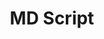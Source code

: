 ---
title: MD Script
description: MD Script auto-generated documentation
display_order: 1
nav_order: 1
parent: index
layout: default
---